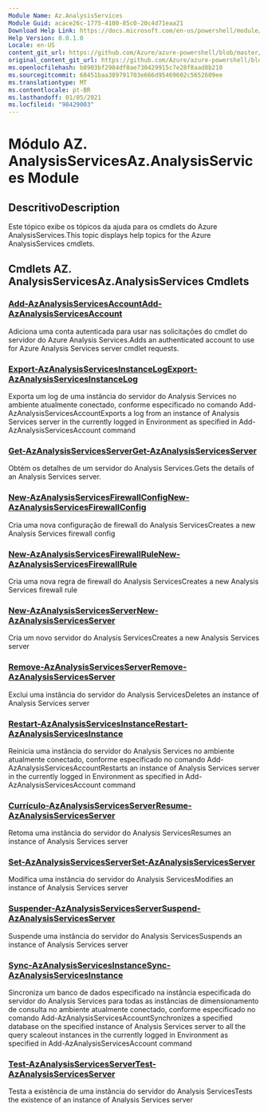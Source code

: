 ```yaml
---
Module Name: Az.AnalysisServices
Module Guid: acace26c-1775-4100-85c0-20c4d71eaa21
Download Help Link: https://docs.microsoft.com/en-us/powershell/module/az.analysisservices
Help Version: 0.0.1.0
Locale: en-US
content_git_url: https://github.com/Azure/azure-powershell/blob/master/src/AnalysisServices/AnalysisServices/help/Az.AnalysisServices.md
original_content_git_url: https://github.com/Azure/azure-powershell/blob/master/src/AnalysisServices/AnalysisServices/help/Az.AnalysisServices.md
ms.openlocfilehash: b8903bf2984df0ae730429915c7e28f8aad8b210
ms.sourcegitcommit: 68451baa389791703e666d95469602c5652609ee
ms.translationtype: MT
ms.contentlocale: pt-BR
ms.lasthandoff: 01/05/2021
ms.locfileid: "98429003"
---
```

# <span data-ttu-id="01b45-101">Módulo AZ. AnalysisServices</span><span class="sxs-lookup"><span data-stu-id="01b45-101">Az.AnalysisServices Module</span></span>
## <span data-ttu-id="01b45-102">Descritivo</span><span class="sxs-lookup"><span data-stu-id="01b45-102">Description</span></span>
<span data-ttu-id="01b45-103">Este tópico exibe os tópicos da ajuda para os cmdlets do Azure AnalysisServices.</span><span class="sxs-lookup"><span data-stu-id="01b45-103">This topic displays help topics for the Azure AnalysisServices cmdlets.</span></span>

## <span data-ttu-id="01b45-104">Cmdlets AZ. AnalysisServices</span><span class="sxs-lookup"><span data-stu-id="01b45-104">Az.AnalysisServices Cmdlets</span></span>
### [<span data-ttu-id="01b45-105">Add-AzAnalysisServicesAccount</span><span class="sxs-lookup"><span data-stu-id="01b45-105">Add-AzAnalysisServicesAccount</span></span>](Add-AzAnalysisServicesAccount.md)
<span data-ttu-id="01b45-106">Adiciona uma conta autenticada para usar nas solicitações do cmdlet do servidor do Azure Analysis Services.</span><span class="sxs-lookup"><span data-stu-id="01b45-106">Adds an authenticated account to use for Azure Analysis Services server cmdlet requests.</span></span>

### [<span data-ttu-id="01b45-107">Export-AzAnalysisServicesInstanceLog</span><span class="sxs-lookup"><span data-stu-id="01b45-107">Export-AzAnalysisServicesInstanceLog</span></span>](Export-AzAnalysisServicesInstanceLog.md)
<span data-ttu-id="01b45-108">Exporta um log de uma instância do servidor do Analysis Services no ambiente atualmente conectado, conforme especificado no comando Add-AzAnalysisServicesAccount</span><span class="sxs-lookup"><span data-stu-id="01b45-108">Exports a log from an instance of Analysis Services server in the currently logged in Environment as specified in Add-AzAnalysisServicesAccount command</span></span>

### [<span data-ttu-id="01b45-109">Get-AzAnalysisServicesServer</span><span class="sxs-lookup"><span data-stu-id="01b45-109">Get-AzAnalysisServicesServer</span></span>](Get-AzAnalysisServicesServer.md)
<span data-ttu-id="01b45-110">Obtém os detalhes de um servidor do Analysis Services.</span><span class="sxs-lookup"><span data-stu-id="01b45-110">Gets the details of an Analysis Services server.</span></span>

### [<span data-ttu-id="01b45-111">New-AzAnalysisServicesFirewallConfig</span><span class="sxs-lookup"><span data-stu-id="01b45-111">New-AzAnalysisServicesFirewallConfig</span></span>](New-AzAnalysisServicesFirewallConfig.md)
<span data-ttu-id="01b45-112">Cria uma nova configuração de firewall do Analysis Services</span><span class="sxs-lookup"><span data-stu-id="01b45-112">Creates a new Analysis Services firewall config</span></span> 

### [<span data-ttu-id="01b45-113">New-AzAnalysisServicesFirewallRule</span><span class="sxs-lookup"><span data-stu-id="01b45-113">New-AzAnalysisServicesFirewallRule</span></span>](New-AzAnalysisServicesFirewallRule.md)
<span data-ttu-id="01b45-114">Cria uma nova regra de firewall do Analysis Services</span><span class="sxs-lookup"><span data-stu-id="01b45-114">Creates a new Analysis Services firewall rule</span></span>

### [<span data-ttu-id="01b45-115">New-AzAnalysisServicesServer</span><span class="sxs-lookup"><span data-stu-id="01b45-115">New-AzAnalysisServicesServer</span></span>](New-AzAnalysisServicesServer.md)
<span data-ttu-id="01b45-116">Cria um novo servidor do Analysis Services</span><span class="sxs-lookup"><span data-stu-id="01b45-116">Creates a new Analysis Services server</span></span>

### [<span data-ttu-id="01b45-117">Remove-AzAnalysisServicesServer</span><span class="sxs-lookup"><span data-stu-id="01b45-117">Remove-AzAnalysisServicesServer</span></span>](Remove-AzAnalysisServicesServer.md)
<span data-ttu-id="01b45-118">Exclui uma instância do servidor do Analysis Services</span><span class="sxs-lookup"><span data-stu-id="01b45-118">Deletes an instance of Analysis Services server</span></span>

### [<span data-ttu-id="01b45-119">Restart-AzAnalysisServicesInstance</span><span class="sxs-lookup"><span data-stu-id="01b45-119">Restart-AzAnalysisServicesInstance</span></span>](Restart-AzAnalysisServicesInstance.md)
<span data-ttu-id="01b45-120">Reinicia uma instância do servidor do Analysis Services no ambiente atualmente conectado, conforme especificado no comando Add-AzAnalysisServicesAccount</span><span class="sxs-lookup"><span data-stu-id="01b45-120">Restarts an instance of Analysis Services server in the currently logged in Environment as specified in Add-AzAnalysisServicesAccount command</span></span>

### [<span data-ttu-id="01b45-121">Currículo-AzAnalysisServicesServer</span><span class="sxs-lookup"><span data-stu-id="01b45-121">Resume-AzAnalysisServicesServer</span></span>](Resume-AzAnalysisServicesServer.md)
<span data-ttu-id="01b45-122">Retoma uma instância do servidor do Analysis Services</span><span class="sxs-lookup"><span data-stu-id="01b45-122">Resumes an instance of Analysis Services server</span></span>

### [<span data-ttu-id="01b45-123">Set-AzAnalysisServicesServer</span><span class="sxs-lookup"><span data-stu-id="01b45-123">Set-AzAnalysisServicesServer</span></span>](Set-AzAnalysisServicesServer.md)
<span data-ttu-id="01b45-124">Modifica uma instância do servidor do Analysis Services</span><span class="sxs-lookup"><span data-stu-id="01b45-124">Modifies  an instance of Analysis Services server</span></span>

### [<span data-ttu-id="01b45-125">Suspender-AzAnalysisServicesServer</span><span class="sxs-lookup"><span data-stu-id="01b45-125">Suspend-AzAnalysisServicesServer</span></span>](Suspend-AzAnalysisServicesServer.md)
<span data-ttu-id="01b45-126">Suspende uma instância do servidor do Analysis Services</span><span class="sxs-lookup"><span data-stu-id="01b45-126">Suspends an instance of Analysis Services server</span></span>

### [<span data-ttu-id="01b45-127">Sync-AzAnalysisServicesInstance</span><span class="sxs-lookup"><span data-stu-id="01b45-127">Sync-AzAnalysisServicesInstance</span></span>](Sync-AzAnalysisServicesInstance.md)
<span data-ttu-id="01b45-128">Sincroniza um banco de dados especificado na instância especificada do servidor do Analysis Services para todas as instâncias de dimensionamento de consulta no ambiente atualmente conectado, conforme especificado no comando Add-AzAnalysisServicesAccount</span><span class="sxs-lookup"><span data-stu-id="01b45-128">Synchronizes a specified database on the specified instance of Analysis Services server to all the query scaleout instances in the currently logged in Environment as specified in Add-AzAnalysisServicesAccount command</span></span>

### [<span data-ttu-id="01b45-129">Test-AzAnalysisServicesServer</span><span class="sxs-lookup"><span data-stu-id="01b45-129">Test-AzAnalysisServicesServer</span></span>](Test-AzAnalysisServicesServer.md)
<span data-ttu-id="01b45-130">Testa a existência de uma instância do servidor do Analysis Services</span><span class="sxs-lookup"><span data-stu-id="01b45-130">Tests the existence of an instance of Analysis Services server</span></span>

